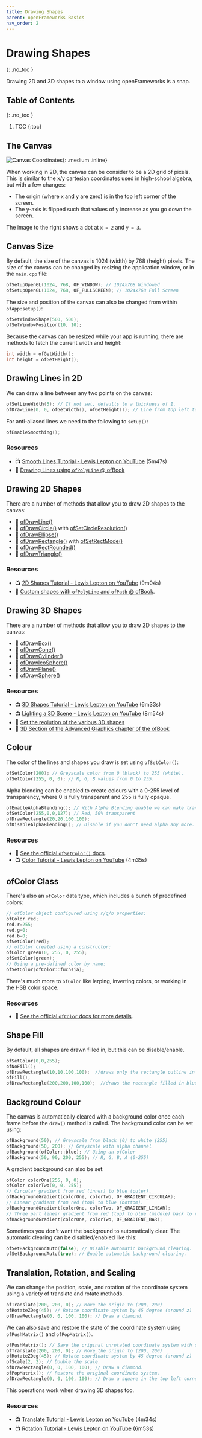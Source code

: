 ```yaml
---
title: Drawing Shapes
parent: openFrameworks Basics
nav_order: 2
---
```


<!-- prettier-ignore-start -->

# Drawing Shapes
{: .no_toc }

Drawing 2D and 3D shapes to a window using openFrameworks is a snap.

## Table of Contents
{: .no_toc }

1. TOC
{:toc}

<!-- prettier-ignore-end -->

## The Canvas

![Canvas Coordinates](canvas-coordinates.png){: .medium .inline}

When working in 2D, the canvas can be consider to be a 2D grid of pixels. This is similar to the x/y cartesian coordinates used in high-school algebra, but with a few changes:

- The origin (where x and y are zero) is in the top left corner of the screen.
- The y-axis is flipped such that values of y increase as you go down the screen.

The image to the right shows a dot at `x = 2` and `y = 3`.

## Canvas Size

By default, the size of the canvas is 1024 (width) by 768 (height) pixels. The size of the canvas can be changed by resizing the application window, or in the `main.cpp` file:

```cpp
ofSetupOpenGL(1024, 768, OF_WINDOW); // 1024x768 Windowed
ofSetupOpenGL(1024, 768, OF_FULLSCREEN); // 1024x768 Full Screen
```

The size and position of the canvas can also be changed from within `ofApp:setup()`:

```cpp
ofSetWindowShape(500, 500);
ofSetWindowPosition(10, 10);
```

Because the canvas can be resized while your app is running, there are methods to fetch the current width and height:

```cpp
int width = ofGetWidth();
int height = ofGetHeight();
```

## Drawing Lines in 2D

We can draw a line between any two points on the canvas:

```cpp
ofSetLineWidth(5); // If not set, defaults to a thickness of 1.
ofDrawLine(0, 0, ofGetWidth(), ofGetHeight()); // Line from top left to bottom right corners.
```

For anti-aliased lines we need to the following to `setup()`:

```cpp
ofEnableSmoothing();
```

### Resources

- 📺 [Smooth Lines Tutorial - Lewis Lepton on YouTube](https://www.youtube.com/watch?v=pkx9SwXxDXU&list=PL4neAtv21WOlqpDzGqbGM_WN2hc5ZaVv7&index=16) (5m47s)
- 📘 [Drawing Lines using `ofPolyLine` @ ofBook](https://openframeworks.cc/ofBook/chapters/lines.html)

## Drawing 2D Shapes

There are a number of methods that allow you to draw 2D shapes to the canvas:

- 📜 [ofDrawLine()](https://openframeworks.cc//documentation/graphics/ofGraphics/#!show_ofDrawLine)
- 📜 [ofDrawCircle()](https://openframeworks.cc//documentation/graphics/ofGraphics/#!show_ofDrawCircle) with [ofSetCircleResolution()](https://openframeworks.cc/documentation/graphics/ofGraphics/#show_ofSetCircleResolution)
- 📜 [ofDrawEllipse()](https://openframeworks.cc//documentation/graphics/ofGraphics/#!show_ofDrawEllipse)
- 📜 [ofDrawRectangle()](https://openframeworks.cc//documentation/graphics/ofGraphics/#!show_ofDrawRectangle) with [ofSetRectMode()](https://openframeworks.cc/documentation/graphics/ofGraphics/#show_ofSetRectMode)
- 📜 [ofDrawRectRounded()](https://openframeworks.cc//documentation/graphics/ofGraphics/#!show_ofDrawRectRounded)
- 📜 [ofDrawTriangle()](https://openframeworks.cc//documentation/graphics/ofGraphics/#!show_ofDrawTriangle)

### Resources

- 📺 [2D Shapes Tutorial - Lewis Lepton on YouTube](https://www.youtube.com/watch?v=MefIqbEXMFs&list=PL4neAtv21WOlqpDzGqbGM_WN2hc5ZaVv7&index=4) (9m04s)
- 📘 [Custom shapes with `ofPolyLine` and `ofPath` @ ofBook](http://openframeworks.kr/ofBook/chapters/advanced_graphics.html).

## Drawing 3D Shapes

There are a number of methods that allow you to draw 2D shapes to the canvas:

- 📜 [ofDrawBox()](https://openframeworks.cc/documentation/3d/of3dGraphics/#!show_ofDrawBox)
- 📜 [ofDrawCone()](https://openframeworks.cc/documentation/3d/of3dGraphics/#!show_ofDrawCone)
- 📜 [ofDrawCylinder()](https://openframeworks.cc//documentation/3d/of3dGraphics/#!show_ofDrawCylinder)
- 📜 [ofDrawIcoSphere()](https://openframeworks.cc//documentation/3d/of3dGraphics/#!show_ofDrawIcoSphere)
- 📜 [ofDrawPlane()](https://openframeworks.cc//documentation/3d/of3dGraphics/#!show_ofDrawPlane)
- 📜 [ofDrawSphere()](https://openframeworks.cc//documentation/3d/of3dGraphics/#!show_ofDrawSphere)

### Resources

- 📺 [3D Shapes Tutorial - Lewis Lepton on YouTube](https://www.youtube.com/watch?v=ZNH8LvIhbMc&list=PL4neAtv21WOlqpDzGqbGM_WN2hc5ZaVv7&index=5) (6m33s)
- 📺 [Lighting a 3D Scene - Lewis Lepton on YouTube](https://www.youtube.com/watch?v=Amfr-MY96W8&list=PL4neAtv21WOlqpDzGqbGM_WN2hc5ZaVv7&index=56) (8m54s)
- 📜 [Set the reolution of the various 3D shapes](https://openframeworks.cc///documentation/3d/of3dGraphics/)
- 📘 [3D Section of the Advanced Graphics chapter of the ofBook](https://openframeworks.cc/ofBook/chapters/advanced_graphics.html#d)

## Colour

The color of the lines and shapes you draw is set using `ofSetColor()`:

```cpp
ofSetColor(200); // Greyscale color from 0 (black) to 255 (white).
ofSetColor(255, 0, 0); // R, G, B values from 0 to 255.
```

Alpha blending can be enabled to create colours with a 0-255 level of transparency, where 0 is fully transparent and 255 is fully opaque.

```cpp
ofEnableAlphaBlending(); // With Alpha Blending enable we can make transparent colours.
ofSetColor(255,0,0,127); // Red, 50% transparent
ofDrawRectangle(20,20,100,100);
ofDisableAlphaBlending(); // Disable if you don't need alpha any more.
```

### Resources

- 📜 [See the official `ofSetColor()` docs](https://openframeworks.cc/documentation/graphics/ofGraphics/#show_ofSetColor).
- 📺 [Color Tutorial - Lewis Lepton on YouTube](https://www.youtube.com/watch?v=phjAR40MIjQ&list=PL4neAtv21WOlqpDzGqbGM_WN2hc5ZaVv7&index=7) (4m35s)

## ofColor Class

There's also an `ofColor` data type, which includes a bunch of predefined colors:

```cpp
// ofColor object configured using r/g/b properties:
ofColor red;
red.r=255;
red.g=0;
red.b=0;
ofSetColor(red);
// ofColor created using a constructor:
ofColor green(0, 255, 0, 255);
ofSetColor(green);
// Using a pre-defined color by name:
ofSetColor(ofColor::fuchsia);
```

There's much more to `ofColor` like lerping, inverting colors, or working in the HSB color space.

### Resources

- 📜 [See the official `ofColor` docs for more details](https://openframeworks.cc/documentation/types/ofColor/).

## Shape Fill

By default, all shapes are drawn filled in, but this can be disable/enable.

```cpp
ofSetColor(0,0,255);
ofNoFill();
ofDrawRectangle(10,10,100,100);  //draws only the rectangle outline in blue
ofFill();
ofDrawRectangle(200,200,100,100);  //draws the rectangle filled in blue
```

## Background Colour

The canvas is automatically cleared with a background color once each frame before the `draw()` method is called. The background color can be set using:

```cpp
ofBackground(50); // Greyscale from black (0) to white (255)
ofBackground(50, 200); // Greyscale with alpha channel
ofBackground(ofColor::blue); // Using an ofColor
ofBackground(50, 90, 200, 255); // R, G, B, A (0-255)
```

A gradient background can also be set:

```cpp
ofColor colorOne(255, 0, 0);
ofColor colorTwo(0, 0, 255);
// Circular gradient from red (inner) to blue (outer).
ofBackgroundGradient(colorOne, colorTwo, OF_GRADIENT_CIRCULAR);
// Linear gradient from red (top) to blue (bottom).
ofBackgroundGradient(colorOne, colorTwo, OF_GRADIENT_LINEAR);
// Three part linear gradient from red (top) to blue (middle) back to red (bottom).
ofBackgroundGradient(colorOne, colorTwo, OF_GRADIENT_BAR);
```

Sometimes you don't want the background to automatically clear. The automatic clearing can be disabled/enabled like this:

```cpp
ofSetBackgroundAuto(false); // Disable automatic background clearing.
ofSetBackgroundAuto(true); // Enable automatic background clearing.
```

## Translation, Rotation, and Scaling

We can change the position, scale, and rotation of the coordinate system using a variety of translate and rotate methods.

```cpp
ofTranslate(200, 200, 0); // Move the origin to (200, 200)
ofRotateZDeg(45); // Rotate coordinate system by 45 degree (around z)
ofDrawRectangle(0, 0, 100, 100); // Draw a diamond.
```

We can also save and restore the state of the coordinate system using `ofPushMatrix()` and `ofPopMatrix()`.

```cpp
ofPushMatrix(); // Save the original unrotated coordinate system with origin top left.
ofTranslate(200, 200, 0); // Move the origin to (200, 200)
ofRotateZDeg(45); // Rotate coordinate system by 45 degree (around z)
ofScale(2, 2); // Double the scale.
ofDrawRectangle(0, 0, 100, 100); // Draw a diamond.
ofPopMatrix(); // Restore the original coordinate system.
ofDrawRectangle(0, 0, 100, 100); // Draw a square in the top left corner.
```

This operations work when drawing 3D shapes too.

### Resources

- 📺 [Translate Tutorial - Lewis Lepton on YouTube](https://www.youtube.com/watch?v=1KfihADxxsI&list=PL4neAtv21WOlqpDzGqbGM_WN2hc5ZaVv7&index=6) (4m34s)
- 📺 [Rotation Tutorial - Lewis Lepton on YouTube](https://www.youtube.com/watch?v=wM4gdiJXeIE&list=PL4neAtv21WOlqpDzGqbGM_WN2hc5ZaVv7&index=21) (6m53s)
